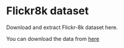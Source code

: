 # Flickr8k dataset

Download and extract Flickr-8k dataset here.

You can download the data from [here](https://machinelearningmastery.com/develop-a-deep-learning-caption-generation-model-in-python/)
